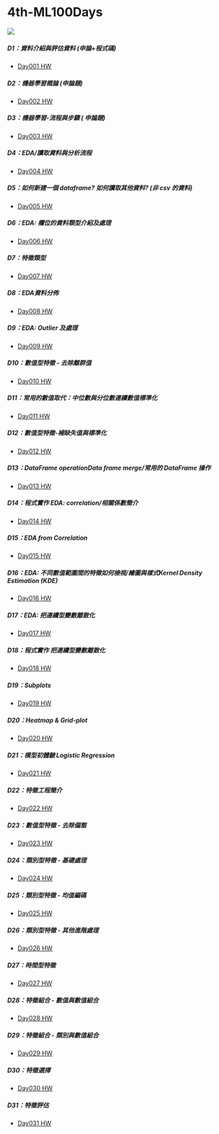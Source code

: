 # 4th-ML100Days

<img src="http://2.bp.blogspot.com/-H2m-BFydExw/Wkc9gJQE8GI/AAAAAAAAcZI/pJhLUIEj9zMe2fmVsQuK2UWFbrVagaongCK4BGAYYCw/s0/%25E6%2588%2590%25E5%258A%259F%25E9%2581%258E%25E7%25A8%258B.png"/>

##### D1：資料介紹與評估資料 (申論+程式碼)
- <a href="https://github.com/DunkLiao/4th-ML100Days/blob/master/homework/Day_001_HW.ipynb">Day001 HW</a>
##### D2：機器學習概論 (申論題)
- <a href="https://github.com/DunkLiao/4th-ML100Days/blob/master/homework/Day_002_HW.ipynb">Day002 HW</a>
##### D3：機器學習-流程與步驟 ( 申論題)
- <a href="https://github.com/DunkLiao/4th-ML100Days/blob/master/homework/Day_003_HW.ipynb">Day003 HW</a>
##### D4：EDA/讀取資料與分析流程
- <a href="https://github.com/DunkLiao/4th-ML100Days/blob/master/homework/Day_004_HW.ipynb">Day004 HW</a>
##### D5：如何新建一個 dataframe? 如何讀取其他資料? (非 csv 的資料)
- <a href="https://github.com/DunkLiao/4th-ML100Days/blob/master/homework/Day_005_HW.ipynb">Day005 HW</a>
##### D6：EDA: 欄位的資料類型介紹及處理
- <a href="https://github.com/DunkLiao/4th-ML100Days/blob/master/homework/Day_006_HW.ipynb">Day006 HW</a>
##### D7：特徵類型
- <a href="https://github.com/DunkLiao/4th-ML100Days/blob/master/homework/Day_007_HW.ipynb">Day007 HW</a>
##### D8：EDA資料分佈
- <a href="https://github.com/DunkLiao/4th-ML100Days/blob/master/homework/Day_008_HW.ipynb">Day008 HW</a>
##### D9：EDA: Outlier 及處理
- <a href="https://github.com/DunkLiao/4th-ML100Days/blob/master/homework/Day_009_HW.ipynb">Day009 HW</a>
##### D10：數值型特徵 - 去除離群值
- <a href="https://github.com/DunkLiao/4th-ML100Days/blob/master/homework/Day_010_HW.ipynb">Day010 HW</a>
##### D11：常用的數值取代：中位數與分位數連續數值標準化
- <a href="https://github.com/DunkLiao/4th-ML100Days/blob/master/homework/Day_011_HW.ipynb">Day011 HW</a>
##### D12：數值型特徵-補缺失值與標準化
- <a href="https://github.com/DunkLiao/4th-ML100Days/blob/master/homework/Day_012_HW.ipynb">Day012 HW</a>
##### D13：DataFrame operationData frame merge/常用的 DataFrame 操作
- <a href="https://github.com/DunkLiao/4th-ML100Days/blob/master/homework/Day_013_HW.ipynb">Day013 HW</a>
##### D14：程式實作 EDA: correlation/相關係數簡介
- <a href="https://github.com/DunkLiao/4th-ML100Days/blob/master/homework/Day_014_HW.ipynb">Day014 HW</a>
##### D15：EDA from Correlation
- <a href="https://github.com/DunkLiao/4th-ML100Days/blob/master/homework/Day_015_HW.ipynb">Day015 HW</a>
##### D16：EDA: 不同數值範圍間的特徵如何檢視/繪圖與樣式Kernel Density Estimation (KDE)
- <a href="https://github.com/DunkLiao/4th-ML100Days/blob/master/homework/Day_016_HW.ipynb">Day016 HW</a>
##### D17：EDA: 把連續型變數離散化
- <a href="https://github.com/DunkLiao/4th-ML100Days/blob/master/homework/Day_017_HW.ipynb">Day017 HW</a>
##### D18：程式實作 把連續型變數離散化
- <a href="https://github.com/DunkLiao/4th-ML100Days/blob/master/homework/Day_018_HW.ipynb">Day018 HW</a>
##### D19：Subplots
- <a href="https://github.com/DunkLiao/4th-ML100Days/blob/master/homework/Day_019_HW.ipynb">Day019 HW</a>
##### D20：Heatmap & Grid-plot
- <a href="https://github.com/DunkLiao/4th-ML100Days/blob/master/homework/Day_020_HW.ipynb">Day020 HW</a>
##### D21：模型初體驗 Logistic Regression
- <a href="https://github.com/DunkLiao/4th-ML100Days/blob/master/homework/Day_021_HW.ipynb">Day021 HW</a>
##### D22：特徵工程簡介
- <a href="https://github.com/DunkLiao/4th-ML100Days/blob/master/homework/Day_022_HW.ipynb">Day022 HW</a>
##### D23：數值型特徵 - 去除偏態
- <a href="https://github.com/DunkLiao/4th-ML100Days/blob/master/homework/Day_023_HW.ipynb">Day023 HW</a>
##### D24：類別型特徵 - 基礎處理
- <a href="https://github.com/DunkLiao/4th-ML100Days/blob/master/homework/Day_024_HW.ipynb">Day024 HW</a>
##### D25：類別型特徵 - 均值編碼
- <a href="https://github.com/DunkLiao/4th-ML100Days/blob/master/homework/Day_025_HW.ipynb">Day025 HW</a>
##### D26：類別型特徵 - 其他進階處理
- <a href="https://github.com/DunkLiao/4th-ML100Days/blob/master/homework/Day_026_HW.ipynb">Day026 HW</a>
##### D27：時間型特徵
- <a href="https://github.com/DunkLiao/4th-ML100Days/blob/master/homework/Day_027_HW.ipynb">Day027 HW</a>
##### D28：特徵組合 - 數值與數值組合
- <a href="https://github.com/DunkLiao/4th-ML100Days/blob/master/homework/Day_028_HW.ipynb">Day028 HW</a>
##### D29：特徵組合 - 類別與數值組合
- <a href="https://github.com/DunkLiao/4th-ML100Days/blob/master/homework/Day_029_HW.ipynb">Day029 HW</a>
##### D30：特徵選擇
- <a href="https://github.com/DunkLiao/4th-ML100Days/blob/master/homework/Day_030_HW.ipynb">Day030 HW</a>
##### D31：特徵評估
- <a href="https://github.com/DunkLiao/4th-ML100Days/blob/master/homework/Day_031_HW.ipynb">Day031 HW</a>
